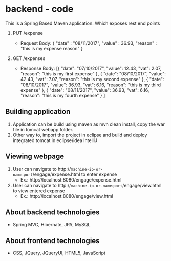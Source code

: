 # backend - code
This is a Spring Based Maven application.
Which exposes rest end points

1. PUT /expense 
	- Request Body: {
		"date" : "08/11/2017",
		"value" : 36.93,
		"reason" : "this is my expense reason"
	}

2. GET /expenses

	- Response Body: [{
        "date": "07/10/2017",
        "value": 12.43,
        "vat": 2.07,
        "reason": "this is my first expense"
    },
    {
        "date": "08/10/2017",
        "value": 42.43,
        "vat": 7.07,
        "reason": "this is my second expense"
    },
    {
        "date": "08/10/2017",
        "value": 36.93,
        "vat": 6.16,
        "reason": "this is my third expense"
    },
    {
        "date": "08/11/2017",
        "value": 36.93,
        "vat": 6.16,
        "reason": "this is my fourth expense"
    }
]

## Building application
1. Application can be build using maven as mvn clean install, copy the war file in tomcat webapp folder.
2. Other way to, import the project in eclipse and build and deploy integrated tomcat in eclipse/idea IntelliJ

## Viewing webpage
1. User can navigate to http://`machine-ip-or-name`:`port`/engage/expense.html to enter expense
	- Ex.: http://localhost:8080/engage/expense.html
2. User can navigate to http://`machine-ip-or-name`:`port`/engage/view.html to view entered expense
	- Ex.: http://localhost:8080/engage/view.html
	
## About backend technologies
- Spring MVC, Hibernate, JPA, MySQL

## About frontend technologies
- CSS, JQuery, JQueryUI, HTML5, JavaScript
